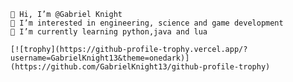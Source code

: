
    👋 Hi, I’m @Gabriel Knight
    👀 I’m interested in engineering, science and game development
    🌱 I’m currently learning python,java and lua

    [![trophy](https://github-profile-trophy.vercel.app/?username=GabrielKnight13&theme=onedark)](https://github.com/GabrielKnight13/github-profile-trophy)


